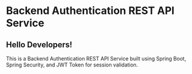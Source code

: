 # Backend Authentication REST API Service

## Hello Developers!

This is a Backend Authentication REST API Service built using Spring Boot, Spring Security, and JWT Token for session validation.
